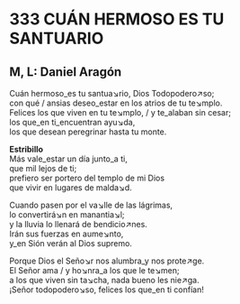 # 333 CUÁN HERMOSO ES TU SANTUARIO

## M, L: Daniel Aragón

Cuán hermoso_es tu santua↘rio, Dios Todopodero↗so;  
con qué / ansias deseo_estar en los atrios de tu te↘mplo.  
Felices los que viven en tu te↘mplo, / y te_alaban sin cesar;  
los que_en ti_encuentran ayu↘da,  
los que desean peregrinar hasta tu monte.  

**Estribillo**  
Más vale_estar un día junto_a ti,  
que mil lejos de ti;  
prefiero ser portero del templo de mi Dios  
que vivir en lugares de malda↘d.  

Cuando pasen por el va↘lle de las lágrimas,  
lo convertirá↘n en manantia↘l;  
y la lluvia lo llenará de bendicio↗nes.  
Irán sus fuerzas en aume↘nto,  
y_en Sión verán al Dios supremo.  

Porque Dios el Seño↘r nos alumbra_y nos prote↗ge.  
El Señor ama / y ho↘nra_a los que le te↘men;  
a los que viven sin ta↘cha, nada bueno les nie↗ga.  
¡Señor todopodero↘so, felices los que_en ti confían!  

